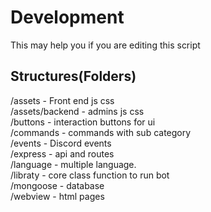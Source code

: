 # Development

This may help you if you are editing this script

## Structures(Folders)

/assets - Front end js css<br>
/assets/backend - admins js css<br>
/buttons - interaction buttons for ui<br>
/commands - commands with sub category<br>
/events - Discord events<br>
/express - api and routes<br>
/language - multiple language.<br>
/libraty - core class function to run bot<br>
/mongoose - database<br>
/webview - html pages